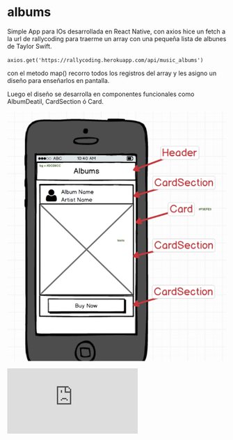 # albums
Simple App para IOs desarrollada en React Native, con axios hice un fetch a la url de rallycoding
para traerme un array con una pequeña lista de albunes de Taylor Swift. 

`axios.get('https://rallycoding.herokuapp.com/api/music_albums')`

con el metodo map() recorro todos los registros del array y les asigno un diseño para enseñarlos en pantalla.

Luego el diseño se desarrolla en componentes funcionales como AlbumDeatil, CardSection ó Card.




![alt text](https://github.com/miuel/albums/blob/master/patronesUI/wireframeAlbumPorject.png)

![alt text](https://github.com/miuel/albums/blob/master/patronesUI/dise%C3%B1o.pdf)
